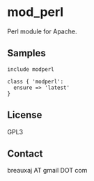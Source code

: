 mod_perl
========

Perl module for Apache.

Samples
-------
```
include modperl
```
```
class { 'modperl':
  ensure => 'latest'
}
```

License
-------
GPL3

Contact
-------
breauxaj AT gmail DOT com
